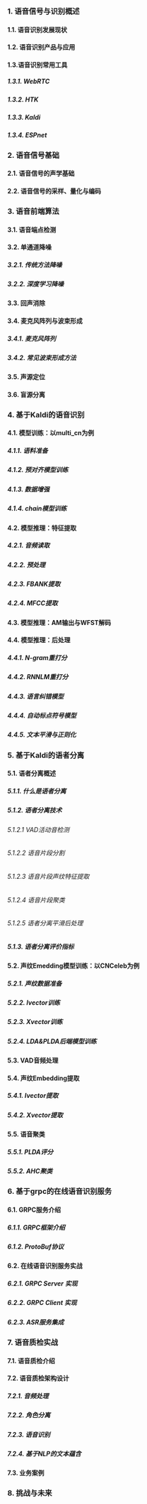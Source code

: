 ### **1. 语音信号与识别概述**

#### 1.1. 语音识别发展现状

#### 1.2. 语音识别产品与应用

#### 1.3.语音识别常用工具

##### 1.3.1.	WebRTC

##### 1.3.2.	HTK

##### 1.3.3.	Kaldi

##### 1.3.4.	ESPnet

### 2.	**语音信号基础**

#### 2.1.	语音信号的声学基础

#### 2.2.	语音信号的采样、量化与编码

### 3.	**语音前端算法**

#### 3.1.	语音端点检测

#### 3.2.	单通道降噪

##### 3.2.1. 传统方法降噪

##### 3.2.2. 深度学习降噪

#### 3.3.	回声消除

#### 3.4.	麦克风阵列与波束形成

##### 3.4.1. 麦克风阵列

##### 3.4.2. 常见波束形成方法

#### 3.5.	声源定位

#### 3.6.	盲源分离

### 4.	**基于Kaldi的语音识别**

#### 4.1.	模型训练：以multi_cn为例

##### 4.1.1.	语料准备

##### 4.1.2.	预对齐模型训练

##### 4.1.3.	数据增强

##### 4.1.4.	chain模型训练

#### 4.2.	模型推理：特征提取

##### 4.2.1.	音频读取

##### 4.2.2.	预处理

##### 4.2.3.	FBANK提取

##### 4.2.4.	MFCC提取

#### 4.3.	模型推理：AM输出与WFST解码

#### 4.4.	模型推理：后处理

##### 4.4.1.	N-gram重打分

##### 4.4.2.	RNNLM重打分

##### 4.4.3.	语言纠错模型

##### 4.4.4.	自动标点符号模型

##### 4.4.5.	文本平滑与正则化

### 5.	**基于Kaldi的语者分离**

#### 5.1. 语者分离概述

##### 5.1.1. 什么是语者分离

##### 5.1.2. 语者分离技术

###### 5.1.2.1 VAD活动音检测

###### 5.1.2.2 语音片段分割

###### 5.1.2.3 语音片段声纹特征提取

###### 5.1.2.4 语音片段聚类

###### 5.1.2.5 语者分离平滑后处理

##### 5.1.3. 语者分离评价指标

#### 5.2. 声纹Emedding模型训练：以CNCeleb为例

##### 5.2.1. 声纹数据准备

##### 5.2.2. Ivector训练

##### 5.2.3. Xvector训练

##### 5.2.4. LDA&PLDA后端模型训练

#### 5.3.	VAD音频处理

#### 5.4.	声纹Embedding提取

##### 5.4.1.	Ivector提取

##### 5.4.2.	Xvector提取

#### 5.5.	语音聚类

##### 5.5.1. PLDA评分

##### 5.5.2.	AHC聚类

### 6. **基于grpc的在线语音识别服务**

#### 6.1.	GRPC服务介绍

##### 6.1.1.	GRPC框架介绍

##### 6.1.2. ProtoBuf协议

#### 6.2.	**在线语音识别服务实战**

##### 6.2.1. GRPC Server 实现

##### 6.2.2. GRPC Client 实现

##### 6.2.3. ASR服务集成

### 7.	**语音质检实战**

#### 7.1.	语音质检介绍

#### 7.2.	语音质检架构设计

##### 7.2.1. 音频处理

##### 7.2.2. 角色分离

##### 7.2.3. 语音识别

##### 7.2.4. 基于NLP的文本蕴含

#### 7.3.	业务案例

### 8.	**挑战与未来**
